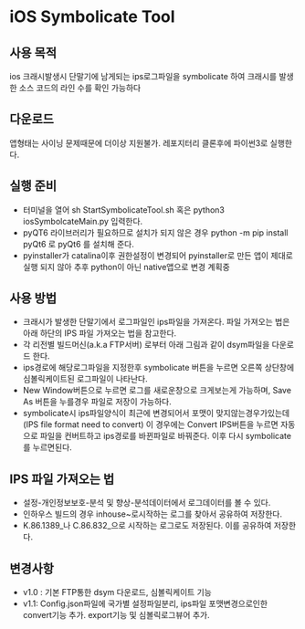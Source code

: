
# iOS Symbolicate Tool

## 사용 목적
ios 크래시발생시 단말기에 남게되는 ips로그파일을 symbolicate 하여 크래시를 발생한 소스 코드의 라인 수를 확인 가능하다

## 다운로드
앱형태는 사이닝 문제때문에 더이상 지원불가. 레포지터리 클론후에 파이썬3로 실행한다. 

## 실행 준비
- 터미널을 열어 sh StartSymbolicateTool.sh 혹은 python3 iosSymbolcateMain.py 입력한다.
- pyQT6 라이브러리가 필요하므로 설치가 되지 않은 경우 python -m pip install pyQt6 로 pyQt6 를 설치해 준다.
- pyinstaller가 catalina이후 권한설정이 변경되어 pyinstaller로 만든 앱이 제대로 실행 되지 않아 추후 python이 아닌 native앱으로 변경 계획중

## 사용 방법
- 크래시가 발생한 단말기에서 로그파일인 ips파일을 가져온다. 파일 가져오는 법은 아래 하단의 IPS 파일 가져오는 법을 참고한다. 
- 각 리전별 빌드머신(a.k.a FTP서버) 로부터 아래 그림과 같이 dsym파일을 다운로드 한다.
- ips경로에 해당로그파일을 지정한후 symbolicate 버튼을 누르면 오른쪽 상단창에 심볼릭케이트된 로그파일이 나타난다.
- New Window버튼으로 누르면 로그를 새로운창으로 크게보는게 가능하며, Save As 버튼을 누를경우 파일로 저장이 가능하다. 
- symbolicate시 ips파일양식이 최근에 변경되어서 포맷이 맞지않는경우가있는데(IPS file format need to convert) 이 경우에는 Convert IPS버튼을 누르면 자동으로 파일을 컨버트하고 ips경로를 바뀐파일로 바꿔준다. 이후 다시 symbolicate를 누르면된다. 

## IPS 파일 가져오는 법
- 설정-개인정보보호-분석 및 향상-분석데이터에서 로그데이터를 볼 수 있다.
- 인하우스 빌드의 경우 inhouse~로시작하는 로그를 찾아서 공유하여 저장한다.
- K.86.1389_나 C.86.832_으로 시작하는 로그로도 저장된다. 이를 공유하여 저장한다. 

## 변경사항
- v1.0 : 기본 FTP통한 dsym 다운로드, 심볼릭케이트 기능 
- v1.1: Config.json파일에 국가별 설정파일분리, ips파일 포맷변경으로인한 convert기능 추가. export기능 및 심볼릭로그뷰어 추가.